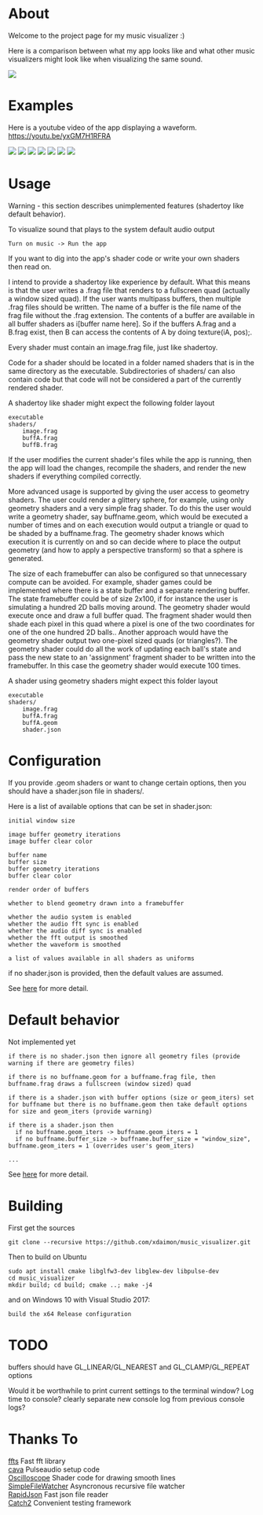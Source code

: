# About
Welcome to the project page for my music visualizer :)

Here is a comparison between what my app looks like and what other music
visualizers might look like when visualizing the same sound.

![](anim.gif)

# Examples

Here is a youtube video of the app displaying a waveform.<br>
<a href="https://youtu.be/yxGM7H1RFRA">https://youtu.be/yxGM7H1RFRA</a>

![](example6.PNG)
![](example0.PNG)
![](example3.png)
![](example1.png)
![](example2.png)
![](example4.png)
![](example5.png)

# Usage

Warning - this section describes unimplemented features (shadertoy like default behavior).

To visualize sound that plays to the system default audio output

	Turn on music -> Run the app

If you want to dig into the app's shader code or write your own shaders then read on.

I intend to provide a shadertoy like experience by default. What this means is that the user writes a .frag file that renders to a fullscreen quad (actually a window sized quad). If the user wants multipass buffers, then multiple .frag files should be written. The name of a buffer is the file name of the frag file without the .frag extension. The contents of a buffer are available in all buffer shaders as i[buffer name here]. So if the buffers A.frag and a B.frag exist, then B can access the contents of A by doing texture(iA, pos);.

Every shader must contain an image.frag file, just like shadertoy.

Code for a shader should be located in a folder named shaders that is in the same directory as the executable. Subdirectories of shaders/ can also contain code but that code will not be considered a part of the currently rendered shader.

A shadertoy like shader might expect the following folder layout

	executable
	shaders/
		image.frag
		buffA.frag
		buffB.frag

If the user modifies the current shader's files while the app is running, then the app will load the changes, recompile the shaders, and render the new shaders if everything compiled correctly.

More advanced usage is supported by giving the user access to geometry shaders. The user could render a glittery sphere, for example, using only geometry shaders and a very simple frag shader. To do this the user would write a geometry shader, say buffname.geom, which would be executed a number of times and on each execution would output a triangle or quad to be shaded by a buffname.frag. The geometry shader knows which execution it is currently on and so can decide where to place the output geometry (and how to apply a perspective transform) so that a sphere is generated.

The size of each framebuffer can also be configured so that unnecessary compute can be avoided. For example, shader games could be implemented where there is a state buffer and a separate rendering buffer. The state framebuffer could be of size 2x100, if for instance the user is simulating a hundred 2D balls moving around. The geometry shader would execute once and draw a full buffer quad. The fragment shader would then shade each pixel in this quad where a pixel is one of the two coordinates for one of the one hundred 2D balls.. Another approach would have the geometry shader output two one-pixel sized quads (or triangles?). The geometry shader could do all the work of updating each ball's state and pass the new state to an 'assignment' fragment shader to be written into the framebuffer. In this case the geometry shader would execute 100 times.

A shader using geometry shaders might expect this folder layout

	executable
	shaders/
		image.frag
		buffA.frag
		buffA.geom
		shader.json

# Configuration

If you provide .geom shaders or want to change certain options, then you should have a shader.json file in shaders/.

Here is a list of available options that can be set in shader.json:

	initial window size

	image buffer geometry iterations
	image buffer clear color

	buffer name
	buffer size
	buffer geometry iterations
	buffer clear color

	render order of buffers

	whether to blend geometry drawn into a framebuffer

	whether the audio system is enabled
	whether the audio fft sync is enabled
	whether the audio diff sync is enabled
	whether the fft output is smoothed
	whether the waveform is smoothed

	a list of values available in all shaders as uniforms

if no shader.json is provided, then the default values are assumed.

See [here](../src/shaders/oscilloscope/shader.json) for more detail.

# Default behavior

Not implemented yet

	if there is no shader.json then ignore all geometry files (provide warning if there are geometry files)

	if there is no buffname.geom for a buffname.frag file, then buffname.frag draws a fullscreen (window sized) quad

	if there is a shader.json with buffer options (size or geom_iters) set for buffname but there is no buffname.geom then take default options for size and geom_iters (provide warning)

	if there is a shader.json then
	  if no buffname.geom_iters -> buffname.geom_iters = 1
	  if no buffname.buffer_size -> buffname.buffer_size = "window_size", buffname.geom_iters = 1 (overrides user's geom_iters)

	...

See [here](../src/shaders/oscilloscope/shader.json) for more detail.

# Building

First get the sources
```
git clone --recursive https://github.com/xdaimon/music_visualizer.git
```
Then to build on Ubuntu
```
sudo apt install cmake libglfw3-dev libglew-dev libpulse-dev
cd music_visualizer
mkdir build; cd build; cmake ..; make -j4
```

and on Windows 10 with Visual Studio 2017:
```
build the x64 Release configuration
```

# TODO

buffers should have GL_LINEAR/GL_NEAREST and GL_CLAMP/GL_REPEAT options

Would it be worthwhile to print current settings to the terminal window?
Log time to console?
clearly separate new console log from previous console logs?

# Thanks To

<a href="https://github.com/linkotec/ffts">ffts</a>
	Fast fft library<br>
<a href="https://github.com/karlstav/cava">cava</a>
	Pulseaudio setup code<br>
<a href="https://github.com/kritzikratzi/Oscilloscope">Oscilloscope</a>
	Shader code for drawing smooth lines<br>
<a href="https://github.com/shadowndacorner/SimpleFileWatcher">SimpleFileWatcher</a>
	Asyncronous recursive file watcher<br>
<a href="https://github.com/rapidjson/rapidjson">RapidJson</a>
	Fast json file reader<br>
<a href="https://github.com/catchorg/Catch2">Catch2</a>
	Convenient testing framework<br>
